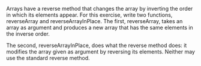 Arrays have a reverse method that changes the array by inverting the order in which its elements appear. For this exercise, write two functions, reverseArray and reverseArrayInPlace. The first, reverseArray, takes an array as argument and produces a new array that has the same elements in the inverse order. 

The second, reverseArrayInPlace, does what the reverse method does: it modifies the array given as argument by reversing its elements. Neither may use the standard reverse method.
